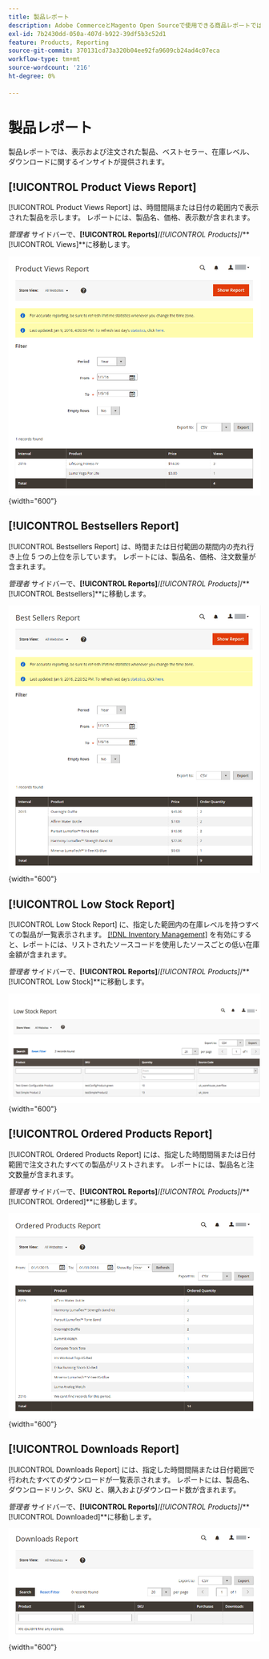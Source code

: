 ```yaml
---
title: 製品レポート
description: Adobe CommerceとMagento Open Sourceで使用できる商品レポートでは、表示および注文された商品、ベストセラー、在庫レベル、ダウンロードに関するインサイトを提供します。
exl-id: 7b2430dd-050a-407d-b922-39df5b3c52d1
feature: Products, Reporting
source-git-commit: 370131cd73a320b04ee92fa9609cb24ad4c07eca
workflow-type: tm+mt
source-wordcount: '216'
ht-degree: 0%

---
```


# 製品レポート

製品レポートでは、表示および注文された製品、ベストセラー、在庫レベル、ダウンロードに関するインサイトが提供されます。

## [!UICONTROL Product Views Report]

[!UICONTROL Product Views Report] は、時間間隔または日付の範囲内で表示された製品を示します。 レポートには、製品名、価格、表示数が含まれます。

_管理者_ サイドバーで、**[!UICONTROL Reports]**/_[!UICONTROL Products]_/**[!UICONTROL Views]**に移動します。

![ 製品表示レポート ](./assets/product-views.png){width="600"}

## [!UICONTROL Bestsellers Report]

[!UICONTROL Bestsellers Report] は、時間または日付範囲の期間内の売れ行き上位 5 つの上位を示しています。 レポートには、製品名、価格、注文数量が含まれます。

_管理者_ サイドバーで、**[!UICONTROL Reports]**/_[!UICONTROL Products]_/**[!UICONTROL Bestsellers]**に移動します。

![ ベストセラーのレポート ](./assets/bestsellers.png){width="600"}

## [!UICONTROL Low Stock Report]

[!UICONTROL Low Stock Report] に、指定した範囲内の在庫レベルを持つすべての製品が一覧表示されます。 [[!DNL Inventory Management]](../inventory-management/introduction.md) を有効にすると、レポートには、リストされたソースコードを使用したソースごとの低い在庫金額が含まれます。

_管理者_ サイドバーで、**[!UICONTROL Reports]**/_[!UICONTROL Products]_/**[!UICONTROL Low Stock]**に移動します。

![ 低在庫報告書 ](./assets/low-stock.png){width="600"}

## [!UICONTROL Ordered Products Report]

[!UICONTROL Ordered Products Report] には、指定した時間間隔または日付範囲で注文されたすべての製品がリストされます。 レポートには、製品名と注文数量が含まれます。

_管理者_ サイドバーで、**[!UICONTROL Reports]**/_[!UICONTROL Products]_/**[!UICONTROL Ordered]**に移動します。

![ 注文商品レポート ](./assets/products-ordered.png){width="600"}

## [!UICONTROL Downloads Report]

[!UICONTROL Downloads Report] には、指定した時間間隔または日付範囲で行われたすべてのダウンロードが一覧表示されます。 レポートには、製品名、ダウンロードリンク、SKU と、購入およびダウンロード数が含まれます。

_管理者_ サイドバーで、**[!UICONTROL Reports]**/_[!UICONTROL Products]_/**[!UICONTROL Downloaded]**に移動します。

![ ダウンロードレポート ](./assets/downloads.png){width="600"}
